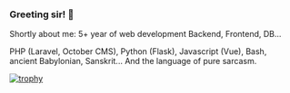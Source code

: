 ### Greeting sir! 👋
Shortly about me:
5+ year of web development Backend, Frontend, DB... 

PHP (Laravel, October CMS), Python (Flask), Javascript (Vue), Bash, ancient Babylonian, Sanskrit... And the language of pure sarcasm.


[![trophy](https://github-profile-trophy.vercel.app/?username=RobertMatkulcik&theme=onedark)](https://github.com/ryo-ma/github-profile-trophy)

<!--
**RobertMatkulcik/RobertMatkulcik** is a ✨ _special_ ✨ repository because its `README.md` (this file) appears on your GitHub profile.

Here are some ideas to get you started:

- 🔭 I’m currently working on ...
- 🌱 I’m currently learning ...
- 👯 I’m looking to collaborate on ...
- 🤔 I’m looking for help with ...
- 💬 Ask me about ...
- 📫 How to reach me: ...
- 😄 Pronouns: ...
- ⚡ Fun fact: ...
-->

